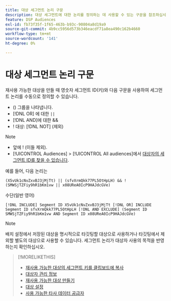 ```yaml
---
title: 대상 세그먼트 논리 구문
description: 대상 세그먼트에 대한 논리를 정의하는 데 사용할 수 있는 구문을 참조하십시오.
feature: DSP Audiences
exl-id: fb73f35f-1f65-463b-b93c-90804a8d19a9
source-git-commit: 4b9cc5956d573b346eacdf71a8ea490c162b4660
workflow-type: tm+mt
source-wordcount: '141'
ht-degree: 0%

---
```


# 대상 세그먼트 논리 구문

재사용 가능한 대상을 만들 때 영숫자 세그먼트 ID(키)와 다음 구문을 사용하여 세그먼트 논리를 수동으로 정의할 수 있습니다.

* () 그룹을 나타냅니다.
* [!DNL OR] <!-- || escaped with backticks so Jenkins doesn't think it's a Markdown table -->에 대한 `||`
* [!DNL AND]에 대한 &amp;&amp;
* ! 대상: [!DNL NOT] (제외)

>[!NOTE]
>
>* 앞에 ! (이들 제외).
>* [!UICONTROL Audiences] > [!UICONTROL All audiences]에서 [대상자의 세그먼트 ID를 찾을 수 있습니다](reusable-audience-clipboard.md).

예를 들어, 다음 논리는

```
(X5vUk1cNvZxvBJ3jMjTt) || (sfvXrmQkk77PL5OtHpLH) && !(SMWSjTZFiy9hR1bKm1vw || x08UReA0IcP9HAJdcGVe)
```

수단(일반 영어)

```
[!DNL INCLUDE] Segment ID X5vUk1cNvZxvBJ3jMjTt [!DNL OR] INCLUDE Segment ID sfvXrmQkk77PL5OtHpLH [!DNL AND EXCLUDE] (Segment ID SMWSjTZFiy9hR1bKm1vw AND Segment ID x08UReA0IcP9HAJdcGVe)
```

>[!NOTE]
>
>배치 설정에서 저장된 대상을 명시적으로 타깃팅할 대상으로 사용하거나 타깃팅에서 제외할 별도의 대상으로 사용할 수 있습니다. 세그먼트 논리가 대상자 사용의 목적을 반영하는지 확인하십시오.

>[!MORELIKETHIS]
>
>* [재사용 가능한 대상의 세그먼트 키를 클립보드에 복사](reusable-audience-clipboard.md)
>* [대상자 관리 정보](audience-about.md)
>* [재사용 가능한 대상 만들기](reusable-audience-create.md)
>* [대상 설정](audience-settings.md)
>* [사용 가능한 타사 데이터 공급자](third-party-data-providers.md)
